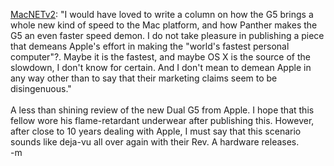 <a href="http:/macnet2.com/more.php?id=408_0_1_0">MacNETv2</a>: "I would have loved to write a column on how the G5 brings a whole new kind of speed to the Mac platform, and how Panther makes the G5 an even faster speed demon. I do not take pleasure in publishing a piece that demeans Apple's effort in making the "world's fastest personal computer"?. Maybe it is the fastest, and maybe OS X is the source of the slowdown, I don't know for certain. And I don't mean to demean Apple in any way other than to say that their marketing claims seem to be disingenuous."
<br />
<br />A less than shining review of the new Dual G5 from Apple.  I hope that this fellow wore his flame-retardant underwear after publishing this.  However, after close to 10 years dealing with Apple, I must say that this scenario sounds like deja-vu all over again with their Rev. A hardware releases.
<br />-m
<br />